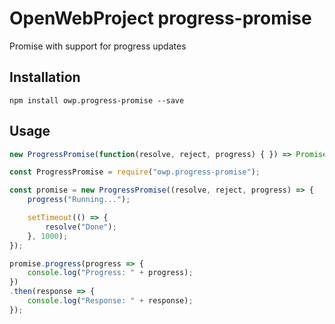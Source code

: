 # OpenWebProject progress-promise
Promise with support for progress updates

## Installation
```
npm install owp.progress-promise --save
```

## Usage
```javascript
new ProgressPromise(function(resolve, reject, progress) { }) => Promise
```

```javascript
const ProgressPromise = require("owp.progress-promise");

const promise = new ProgressPromise((resolve, reject, progress) => {
    progress("Running...");

    setTimeout(() => {
        resolve("Done");
    }, 1000);
});

promise.progress(progress => {
    console.log("Progress: " + progress);
})
.then(response => {
    console.log("Response: " + response);
});
```
